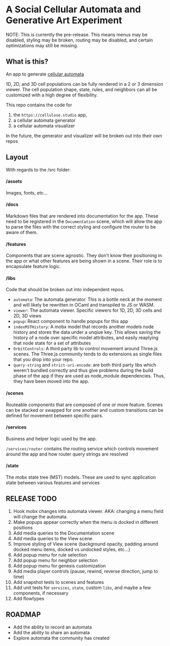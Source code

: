 # A Social Cellular Automata and Generative Art Experiment

NOTE: This is currently the pre-release. This means menus may be disabled, styling may be broken, routing may be disabled, and certain optimizations may still be missing.

## What is this?

An app to generate [cellular automata](https://en.wikipedia.org/wiki/Cellular_automaton)

1D, 2D, and 3D cell populations can be fully rendered in a 2 or 3 dimension viewer.
The cell population shape, state, rules, and neighbors can all be customized with a high degree of flexibility.

This repo contains the code for
1. the `https://cellulose.studio` app,
2. a cellular automata generator
3. a cellular automata visualizer

In the future, the generator and visualizer will be broken out into their own repos

## Layout

With regards to the /src folder:

#### /assets

Images, fonts, etc...

#### /docs

Markdown files that are rendered into documentation for the app. These need to be registered in the `Documentation` scene, which will allow the app to parse the files with the correct styling and configure the router to be aware of them.

#### /features

Components that are scene agnostic. They don't know their positioning in the app or what other features are being shown in a scene. Their role is to encapsulate feature logic.

#### /libs


Code that should be broken out into independent repos.

- `automata`: The automata generator. This is a bottle neck at the moment and will likely be rewritten in OCaml and transpiled to JS or WASM.
- `viewer`: The automata viewer. Specific viewers for 1D, 2D, 3D cells and 2D, 3D views
- `popup`: React component to handle popups for this app
- `indexMSTHistory`: A mobx model that records another models node history and stores the data under a unqiue key. This allows saving the history of a node over specific model attributes, and easily reaplying that node state for a set of attributes
- `OrbitControls`: A third party lib to control movement around Three.js scenes. The Three.js community tends to do extensions as single files that you drop into your repo.
- `query-string` and `strict-uri-encode`: are both third party libs which weren't bundled correctly and thus give problems during the build phase of the app if they are used as node_module dependencies. Thus, they have been moved into the app.

#### /scenes

Routeable components that are composed of one or more feature. Scenes can be stacked or swapped for one another and custom transitions can be defined for movement between specific pairs.

#### /services

Business and helper logic used by the app.

`/services/router` contains the routing service which controls movement around the app and how router query strings are resolved

#### /state

The mobx state tree (MST) models. These are used to sync application state between various features and services

## RELEASE TODO

1. Hook mobx changes into automata viewer. AKA: changing a menu field will change the automata.
2. Make popups appear correctly when the menu is docked in different positions
3. Add media queries to the Documentation scene
4. Add media queries to the View scene
5. Improve styling of View scene (background opacity, padding around docked menu items, docked vs undocked styles, etc...)
6. Add popup menu for rule selection
7. Add popup menu for neighbor selection
8. Add popup menu for genesis customization
9. Add media player controls (pause, rewind, reverse direction, jump to time)
10. Add snapshot tests to scenes and features
11. Add unit tests for `services`, `state`, custom `libs`, and maybe a few components, if necessary
12. Add flowtypes

## ROADMAP

- Add the ability to record an automata
- Add the ability to share an automata
- Explore automata the community has created
